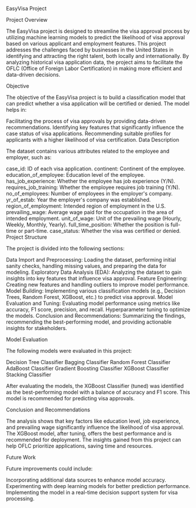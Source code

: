 EasyVisa Project

Project Overview

The EasyVisa project is designed to streamline the visa approval process by utilizing machine learning models to predict the likelihood of visa approval based on various applicant and employment features. This project addresses the challenges faced by businesses in the United States in identifying and attracting the right talent, both locally and internationally. By analyzing historical visa application data, the project aims to facilitate the OFLC (Office of Foreign Labor Certification) in making more efficient and data-driven decisions.

Objective

The objective of the EasyVisa project is to build a classification model that can predict whether a visa application will be certified or denied. The model helps in:

Facilitating the process of visa approvals by providing data-driven recommendations.
Identifying key features that significantly influence the case status of visa applications.
Recommending suitable profiles for applicants with a higher likelihood of visa certification.
Data Description

The dataset contains various attributes related to the employee and employer, such as:

case_id: ID of each visa application.
continent: Continent of the employee.
education_of_employee: Education level of the employee.
has_job_experience: Whether the employee has job experience (Y/N).
requires_job_training: Whether the employee requires job training (Y/N).
no_of_employees: Number of employees in the employer's company.
yr_of_estab: Year the employer's company was established.
region_of_employment: Intended region of employment in the U.S.
prevailing_wage: Average wage paid for the occupation in the area of intended employment.
unit_of_wage: Unit of the prevailing wage (Hourly, Weekly, Monthly, Yearly).
full_time_position: Whether the position is full-time or part-time.
case_status: Whether the visa was certified or denied.
Project Structure

The project is divided into the following sections:

Data Import and Preprocessing: Loading the dataset, performing initial sanity checks, handling missing values, and preparing the data for modeling.
Exploratory Data Analysis (EDA): Analyzing the dataset to gain insights into key features that influence visa approval.
Feature Engineering: Creating new features and handling outliers to improve model performance.
Model Building: Implementing various classification models (e.g., Decision Trees, Random Forest, XGBoost, etc.) to predict visa approval.
Model Evaluation and Tuning: Evaluating model performance using metrics like accuracy, F1 score, precision, and recall. Hyperparameter tuning to optimize the models.
Conclusion and Recommendations: Summarizing the findings, recommending the best-performing model, and providing actionable insights for stakeholders.

Model Evaluation

The following models were evaluated in this project:

Decision Tree Classifier
Bagging Classifier
Random Forest Classifier
AdaBoost Classifier
Gradient Boosting Classifier
XGBoost Classifier
Stacking Classifier

After evaluating the models, the XGBoost Classifier (tuned) was identified as the best-performing model with a balance of accuracy and F1 score. This model is recommended for predicting visa approvals.

Conclusion and Recommendations

The analysis shows that key factors like education level, job experience, and prevailing wage significantly influence the likelihood of visa approval. The XGBoost model, after tuning, offers the best performance and is recommended for deployment. The insights gained from this project can help OFLC prioritize applications, saving time and resources.

Future Work

Future improvements could include:

Incorporating additional data sources to enhance model accuracy.
Experimenting with deep learning models for better prediction performance.
Implementing the model in a real-time decision support system for visa processing.
